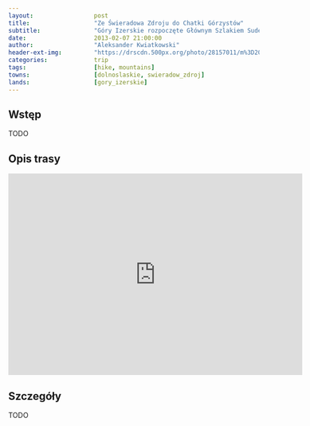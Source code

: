 ```yaml
---
layout:                 post
title:                  "Ze Świeradowa Zdroju do Chatki Górzystów"
subtitle:               "Góry Izerskie rozpoczęte Głównym Szlakiem Sudeckim"
date:                   2013-02-07 21:00:00
author:                 "Aleksander Kwiatkowski"
header-ext-img:         "https://drscdn.500px.org/photo/28157011/m%3D2048/2e4a7c609eb6d14033338dd2dab9ced0"
categories:             trip
tags:                   [hike, mountains]
towns:                  [dolnoslaskie, swieradow_zdroj]
lands:                  [gory_izerskie]
---
```


Wstęp
-----

TODO

Opis trasy
----------

<iframe height='405' width='590' frameborder='0' allowtransparency='true' scrolling='no' src='https://www.strava.com/activities/333303039/embed/44f23f51c4e674f1278f14e123faeb63489a2609'></iframe>

Szczegóły
---------

TODO